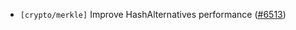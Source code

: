 - `[crypto/merkle]` Improve HashAlternatives performance
  ([#6513](https://github.com/tendermint/tendermint/issues/6513))